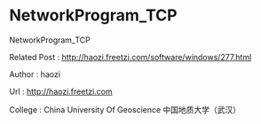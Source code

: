 NetworkProgram_TCP
==================

NetworkProgram_TCP

Related Post :  http://haozi.freetzi.com/software/windows/277.html

Author : haozi

Url : http://haozi.freetzi.com

College : China University Of Geoscience 中国地质大学（武汉）
